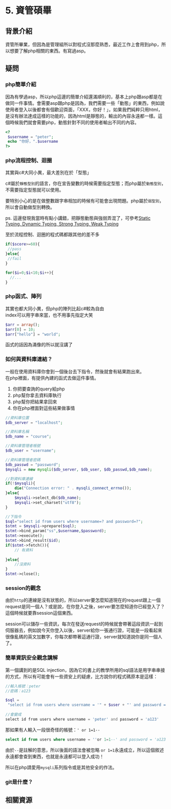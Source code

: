 # 5. 資管碩畢
## 背景介紹
資管所畢業，但因為是管理組所以對程式沒那麼熟悉，最近工作上會用到php，所以想要了解php相關的東西。有寫過asp。

## 疑問

### php簡單介紹
因為有學過asp，所以php這邊的簡單介紹還滿順利的，基本上php跟asp都是在做同一件事情。會需要asp跟php是因為，我們需要一些「動態」的東西，例如說使用者登入以後都會有個歡迎頁面，「XXX，你好！」，如果我們純粹只用html，是沒有辦法達成這樣的功能的，因為html是靜態的，輸出的內容永遠都一樣。這個時候我們就會需要php，動態針對不同的使用者輸出不同的內容。

``` php
<?
 $username = "peter";
 echo "你好，".$username
?>
```

### php流程控制、迴圈
其實與c#大同小異，最大差別在於「型態」  

c#屬於`靜態型別`的語言，你在宣告變數的時候需要指定型態；而php屬於`動態型別`，不需要指定型態就可以使用。  

要特別小心的是在做整數跟字串相加的時候有可能會出現問題。php屬於`弱型別`，所以會自動做型別轉換。

ps. 這邊發現我當時有點小講錯，把靜態動態與強弱弄混了，可參考[Static Typing, Dynamic Typing, Strong Typing, Weak Typing](http://swaywang.blogspot.tw/2013/04/static-typing-static-typetype.html)

至於流程控制、迴圈的程式碼都跟其他的差不多
``` php
if($score>=60){
 //pass
}else{
 //fail
}

for($i=0;$i<10;$i++){
  //...
}
```

### php函式、陣列
其實也都大同小異，但php的陣列比起c#較為自由  
index可以用字串來當，也不用事先指定大笑
``` php
$arr = array();
$arr[0] = 10;
$arr["hello"] = "world";
```

函式的話因為滿像的所以就沒講了

### 如何與資料庫連結？
一般在使用資料庫你會到一個後台去下指令，然後就會有結果跑出來。  
在php裡面，有提供內建的函式去做這件事情。
1. 你把要查詢的query給php
2. php幫你拿去資料庫執行
3. php幫你把結果拿回來
4. 你在php裡面對這些結果做事情

```php
//資料庫位置
$db_server = "localhost";

//資料庫名稱
$db_name = "course";

//資料庫管理者帳號
$db_user = "username";

//資料庫管理者密碼
$db_passwd = "password";
$mysqli = new mysqli($db_server, $db_user, $db_passwd,$db_name);

//對資料庫連線
if(!$mysqli){
	die("Connection error: " . mysqli_connect_errno());
}else{
	$mysqli->select_db($db_name);
	$mysqli->set_charset("utf8");
}

//下指令
$sql="select id from users where username=? and password=?";
$stmt = $mysqli->prepare($sql);
$stmt->bind_param("ss",$username,$password);
$stmt->execute();
$stmt->bind_result($id);
if($stmt->fetch()){
	// 有資料
	
}else{
	//沒資料	
}
$stmt->close();
```
### session的觀念
由於`http`的連線是沒有狀態的，所以server要怎麼知道現在的request跟上一個request是同一個人？或是說，在你登入之後，server要怎麼知道你已經登入了？這個時候就要靠session這個東西。

session可以儲存一些資訊，每次在發送request的時候就會帶著這段資訊一起到伺服器去，例如說今天你登入以後，server給你一張通行證，可能是一段看起來很像亂碼的英文加數字，你每次都帶著這通行證，server就知道說你是同一個人了。

### 簡單資訊安全觀念講解
第一個講到的是SQL injection，因為它的書上的教學所用的sql語法是用字串串接的方式，所以有可能會有一些資安上的疑慮，比方說你的程式碼原本是這樣：
```php
//輸入帳號：peter
//密碼：a123

$sql = 
 "select id from users where username = '" + $user + "' and password = '" + $pwd + "'";
 
//會變成
select id from users where username = 'peter' and password = 'a123'
```

那如果有人輸入一段很奇怪的帳號：`' or 1=1--`
```sql
select id from users where username = ''or 1=1--' and password = 'a123'
```

由於`--`是註解的意思，所以後面的語法會被忽略
`or 1=1`永遠成立，所以這個敘述永遠都會查到東西，也就是永遠都可以登入成功！

所以在php請愛用`mysqli`系列指令或是其他安全的作法。

### git是什麼？

## 相關資源


